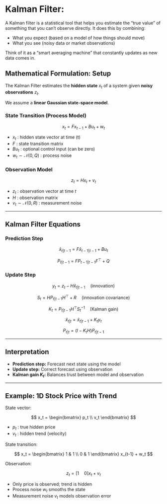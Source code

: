 # Kalman Filter: 
A Kalman filter is a statistical tool that helps you estimate the “true value” of something that you can’t observe directly.
It does this by combining:
- What you expect (based on a model of how things should move)
- What you see (noisy data or market observations)

Think of it as a “smart averaging machine” that constantly updates as new data comes in.

## Mathematical Formulation: Setup

The Kalman Filter estimates the **hidden state** $x_t$ of a system given **noisy observations** $z_t$.  

We assume a **linear Gaussian state-space model**.

### State Transition (Process Model)

$$
x_t = F x_{t-1} + B u_t + w_t
$$

- $x_t$ : hidden state vector at time \(t\)  
- $F$ : state transition matrix  
- $B u_t$ : optional control input (can be zero)  
- $w_t \sim \mathcal{N}(0, Q)$ : process noise  

### Observation Model

$$
z_t = H x_t + v_t
$$

- $z_t$ : observation vector at time $t$  
- $H$ : observation matrix  
- $v_t \sim \mathcal{N}(0, R)$ : measurement noise  

---

## Kalman Filter Equations

### Prediction Step

$$
\hat{x}_{t|t-1} = F \hat{x}_{t-1|t-1} + B u_t
$$

$$
P_{t|t-1} = F P_{t-1|t-1} F^\top + Q
$$

### Update Step

$$
y_t = z_t - H \hat{x}_{t|t-1} \quad \text{(innovation)}
$$

$$
S_t = H P_{t|t-1} H^\top + R \quad \text{(innovation covariance)}
$$

$$
K_t = P_{t|t-1} H^\top S_t^{-1} \quad \text{(Kalman gain)}
$$

$$
\hat{x}_{t|t} = \hat{x}_{t|t-1} + K_t y_t
$$

$$
P_{t|t} = (I - K_t H) P_{t|t-1}
$$

---

## Interpretation

- **Prediction step:** Forecast next state using the model  
- **Update step:** Correct forecast using observation  
- **Kalman gain $K_t$:** Balances trust between model and observation  

---

## Example: 1D Stock Price with Trend

State vector:

$$
x_t = 
\begin{bmatrix}
p_t \\ v_t
\end{bmatrix}
$$

- $p_t$ : true hidden price  
- $v_t$ : hidden trend (velocity)  

State transition:

$$
x_t = 
\begin{bmatrix}
1 & 1 \\
0 & 1
\end{bmatrix} x_{t-1} + w_t
$$

Observation:

$$
z_t = [1 \quad 0] x_t + v_t
$$

- Only price is observed; trend is hidden  
- Process noise $w_t$ smooths the state  
- Measurement noise $v_t$ models observation error
